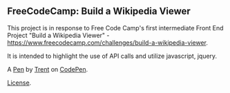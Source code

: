 FreeCodeCamp: Build a Wikipedia Viewer
--------------------------------------
  This project is in response to Free Code Camp's first intermediate Front End Project "Build a Wikipedia Viewer" -  https://www.freecodecamp.com/challenges/build-a-wikipedia-viewer.

It is intended to highlight the use of API calls and utilize javascript, jquery.

A [Pen](https://codepen.io/ttorkar/pen/ZJjmgK) by [Trent](https://codepen.io/ttorkar) on [CodePen](https://codepen.io).

[License](https://codepen.io/ttorkar/pen/ZJjmgK/license).

